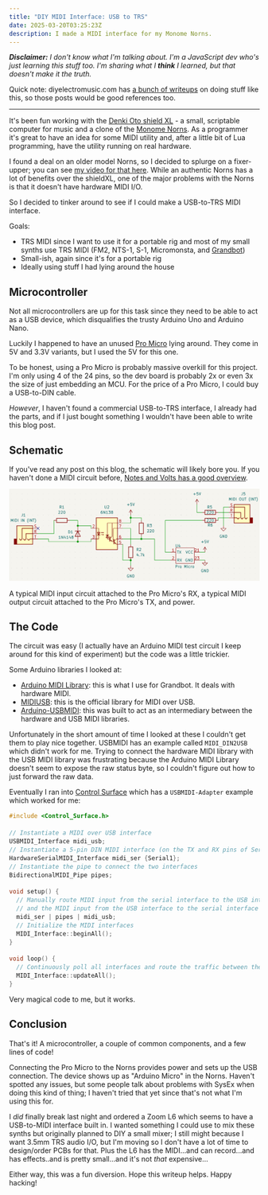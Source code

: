 ```yaml
---
title: "DIY MIDI Interface: USB to TRS"
date: 2025-03-20T03:25:23Z
description: I made a MIDI interface for my Monome Norns.
---
```


_**Disclaimer:** I don't know what I'm talking about. I'm a JavaScript dev who's just learning this stuff too. I'm sharing what I **think** I learned, but that doesn't make it the truth._

Quick note: diyelectromusic.com has [a bunch of writeups](https://diyelectromusic.com/2022/03/22/arduino-and-usb-midi/) on doing stuff like this, so those posts would be good references too.

---

It's been fun working with the [Denki Oto shield XL](https://www.denki-oto.com/store/p98/shieldXL_(DIY_norns_synthesizer_kit).html) - a small, scriptable computer for music and a clone of the [Monome Norns](https://monome.org/docs/norns/). As a programmer it's great to have an idea for some MIDI utility and, after a little bit of Lua programming, have the utility running on real hardware.

I found a deal on an older model Norns, so I decided to splurge on a fixer-upper; you can see [my video for that here](https://www.youtube.com/watch?v=3S8zLlK_vk0). While an authentic Norns has a lot of benefits over the shieldXL, one of the major problems with the Norns is that it doesn't have hardware MIDI I/O.

So I decided to tinker around to see if I could make a USB-to-TRS MIDI interface.

Goals:

- TRS MIDI since I want to use it for a portable rig and most of my small synths use TRS MIDI (FM2, NTS-1, S-1, Micromonsta, and [Grandbot](https://github.com/handeyeco/Grandbot))
- Small-ish, again since it's for a portable rig
- Ideally using stuff I had lying around the house

## Microcontroller

Not all microcontrollers are up for this task since they need to be able to act as a USB device, which disqualifies the trusty Arduino Uno and Arduino Nano.

Luckily I happened to have an unused [Pro Micro](https://www.sparkfun.com/pro-micro-5v-16mhz.html) lying around. They come in 5V and 3.3V variants, but I used the 5V for this one.

To be honest, using a Pro Micro is probably massive overkill for this project. I'm only using 4 of the 24 pins, so the dev board is probably 2x or even 3x the size of just embedding an MCU. For the price of a Pro Micro, I could buy a USB-to-DIN cable.

_However_, I haven't found a commercial USB-to-TRS interface, I already had the parts, and if I just bought something I wouldn't have been able to write this blog post.

## Schematic

If you've read any post on this blog, the schematic will likely bore you. If you haven't done a MIDI circuit before, [Notes and Volts has a good overview](https://www.notesandvolts.com/2015/02/midi-and-arduino-build-midi-input.html).

![Schematic of the USB-to-TRS interface](schematic.png)

A typical MIDI input circuit attached to the Pro Micro's RX, a typical MIDI output circuit attached to the Pro Micro's TX, and power.

## The Code

The circuit was easy (I actually have an Arduino MIDI test circuit I keep around for this kind of experiment) but the code was a little trickier.

Some Arduino libraries I looked at:

- [Arduino MIDI Library](https://github.com/FortySevenEffects/arduino_midi_library): this is what I use for Grandbot. It deals with hardware MIDI.
- [MIDIUSB](https://github.com/arduino-libraries/MIDIUSB): this is the official library for MIDI over USB.
- [Arduino-USBMIDI](https://github.com/lathoub/Arduino-USBMIDI): this was built to act as an intermediary between the hardware and USB MIDI libraries.

Unfortunately in the short amount of time I looked at these I couldn't get them to play nice together. USBMIDI has an example called `MIDI_DIN2USB` which didn't work for me. Trying to connect the hardware MIDI library with the USB MIDI library was frustrating because the Arduino MIDI Library doesn't seem to expose the raw status byte, so I couldn't figure out how to just forward the raw data.

Eventually I ran into [Control Surface](https://github.com/tttapa/Control-Surface) which has a `USBMIDI-Adapter` example which worked for me:

``` cpp
#include <Control_Surface.h>

// Instantiate a MIDI over USB interface
USBMIDI_Interface midi_usb;
// Instantiate a 5-pin DIN MIDI interface (on the TX and RX pins of Serial1)
HardwareSerialMIDI_Interface midi_ser {Serial1};
// Instantiate the pipe to connect the two interfaces
BidirectionalMIDI_Pipe pipes;

void setup() {
  // Manually route MIDI input from the serial interface to the USB interface,
  // and the MIDI input from the USB interface to the serial interface
  midi_ser | pipes | midi_usb;
  // Initialize the MIDI interfaces
  MIDI_Interface::beginAll();
}

void loop() {
  // Continuously poll all interfaces and route the traffic between them
  MIDI_Interface::updateAll();
}
```

Very magical code to me, but it works.

## Conclusion

That's it! A microcontroller, a couple of common components, and a few lines of code!

Connecting the Pro Micro to the Norns provides power and sets up the USB connection. The device shows up as "Arduino Micro" in the Norns. Haven't spotted any issues, but some people talk about problems with SysEx when doing this kind of thing; I haven't tried that yet since that's not what I'm using this for.

I _did_ finally break last night and ordered a Zoom L6 which seems to have a USB-to-MIDI interface built in. I wanted something I could use to mix these synths but originally planned to DIY a small mixer; I still might because I want 3.5mm TRS audio I/O, but I'm moving so I don't have a lot of time to design/order PCBs for that. Plus the L6 has the MIDI...and can record...and has effects..and is pretty small...and it's not _that_ expensive...

Either way, this was a fun diversion. Hope this writeup helps. Happy hacking!